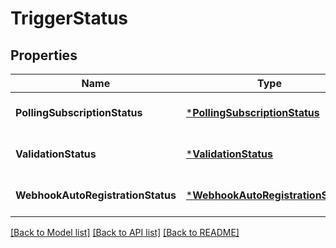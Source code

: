 # TriggerStatus

## Properties
Name | Type | Description | Notes
------------ | ------------- | ------------- | -------------
**PollingSubscriptionStatus** | [***PollingSubscriptionStatus**](PollingSubscriptionStatus.md) |  | [optional] [default to null]
**ValidationStatus** | [***ValidationStatus**](ValidationStatus.md) |  | [optional] [default to null]
**WebhookAutoRegistrationStatus** | [***WebhookAutoRegistrationStatus**](WebhookAutoRegistrationStatus.md) |  | [optional] [default to null]

[[Back to Model list]](../README.md#documentation-for-models) [[Back to API list]](../README.md#documentation-for-api-endpoints) [[Back to README]](../README.md)

